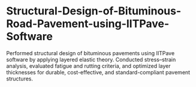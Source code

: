 # Structural-Design-of-Bituminous-Road-Pavement-using-IITPave-Software
Performed structural design of bituminous pavements using IITPave software by applying layered elastic theory. Conducted stress–strain analysis, evaluated fatigue and rutting criteria, and optimized layer thicknesses for durable, cost-effective, and standard-compliant pavement structures.
